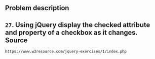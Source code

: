   Problem description
---
   `27`. Using jQuery display the checked attribute and property of a checkbox as it changes.
  Source
---
    https://www.w3resource.com/jquery-exercises/1/index.php